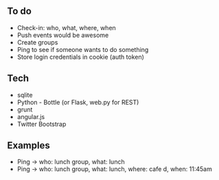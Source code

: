 ## To do
- Check-in: who, what, where, when
- Push events would be awesome
- Create groups
- Ping to see if someone wants to do something
- Store login credentials in cookie (auth token)

## Tech
- sqlite
- Python - Bottle (or Flask, web.py for REST)
- grunt
- angular.js
- Twitter Bootstrap

## Examples
- Ping -> who: lunch group, what: lunch
- Ping -> who: lunch group, what: lunch, where: cafe d, when: 11:45am